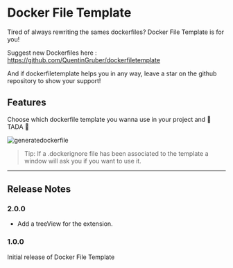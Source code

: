 # Docker File Template

Tired of always rewriting the sames dockerfiles? Docker File Template is for you!

Suggest new Dockerfiles here : https://github.com/QuentinGruber/dockerfiletemplate

And if dockerfiletemplate helps you in any way, leave a star on the github repository to show your support!

## Features

Choose which dockerfile template you wanna use in your project and 🎉 TADA 🎉

![generatedockerfile](https://raw.githubusercontent.com/QuentinGruber/dockerfiletemplate/master/assets/demo.png)

> Tip: If a .dockerignore file has been associated to the template a window will ask you if you want to use it.

---

## Release Notes

### 2.0.0

- Add a treeView for the extension.

### 1.0.0

Initial release of Docker File Template
